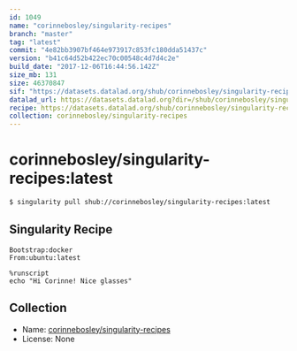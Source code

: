 ```yaml
---
id: 1049
name: "corinnebosley/singularity-recipes"
branch: "master"
tag: "latest"
commit: "4e82bb3907bf464e973917c853fc180dda51437c"
version: "b41c64d52b422ec70c00548c4d7d4c2e"
build_date: "2017-12-06T16:44:56.142Z"
size_mb: 131
size: 46370847
sif: "https://datasets.datalad.org/shub/corinnebosley/singularity-recipes/latest/2017-12-06-4e82bb39-b41c64d5/b41c64d52b422ec70c00548c4d7d4c2e.simg"
datalad_url: https://datasets.datalad.org?dir=/shub/corinnebosley/singularity-recipes/latest/2017-12-06-4e82bb39-b41c64d5/
recipe: https://datasets.datalad.org/shub/corinnebosley/singularity-recipes/latest/2017-12-06-4e82bb39-b41c64d5/Singularity
collection: corinnebosley/singularity-recipes
---
```


# corinnebosley/singularity-recipes:latest

```bash
$ singularity pull shub://corinnebosley/singularity-recipes:latest
```

## Singularity Recipe

```singularity
Bootstrap:docker
From:ubuntu:latest

%runscript
echo "Hi Corinne! Nice glasses"
```

## Collection

 - Name: [corinnebosley/singularity-recipes](https://github.com/corinnebosley/singularity-recipes)
 - License: None

